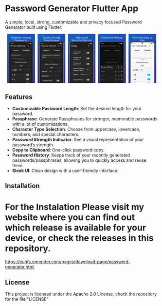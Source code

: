 # Password Generator Flutter App

A simple, local, strong, customizable and privacy focused Password Generator built using Flutter.

<p align="center">
  <img src="./assets/mockups/passgen-mockup1.webp" width="18%" style="margin-right: 5px"/>
  <img src="./assets/mockups/passgen-mockup2.webp" width="18%" style="margin-right: 5px"/>
  <img src="./assets/mockups/passgen-mockup3.webp" width="18%" style="margin-right: 5px"/>
  <img src="./assets/mockups/passgen-mockup4.webp" width="18%" style="margin-right: 5px"/>
  <img src="./assets/mockups/passgen-mockup5.webp" width="18%" />
</p>

## Features
- **Customizable Password Length**: Set the desired length for your password.
- **Passphrase**: Generate Passphrases for stronger, memorable passwords with a lot of customizations.
- **Character Type Selection**: Choose from uppercase, lowercase, numbers, and special characters.
- **Password Strength Indicator**: See a visual representation of your password’s strength.
- **Copy to Clipboard**: One-click password copy.
- **Password History**: Keeps track of your recently generated passwords/passphrases, allowing you to quickly access and reuse them.
- **Sleek UI**: Clean design with a user-friendly interface.

## Installation

# For the Instalation Please visit my website where you can find out which release is available for your device, or check the releases in this repository.
https://euhfs.onrender.com/pages/download-page/password-generator.html

## License

This project is licensed under the Apache 2.0 License, check the repository for the file "LICENSE"
